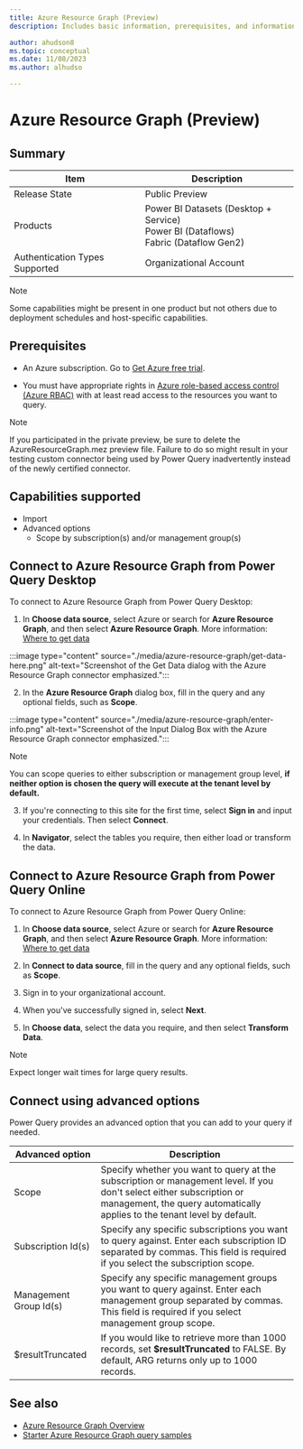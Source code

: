 ```yaml
---
title: Azure Resource Graph (Preview)
description: Includes basic information, prerequisites, and information on how to connect to Azure Resource Graph.

author: ahudson8
ms.topic: conceptual
ms.date: 11/08/2023
ms.author: alhudso

---
```


# Azure Resource Graph (Preview)

## Summary

| Item | Description |
| ---- | ----------- |
| Release State | Public Preview |
| Products | Power BI Datasets (Desktop + Service)</br>Power BI (Dataflows)<br/>Fabric (Dataflow Gen2) |
| Authentication Types Supported | Organizational Account |

> [!NOTE]
> Some capabilities might be present in one product but not others due to deployment schedules and host-specific capabilities.

## Prerequisites

* An Azure subscription. Go to [Get Azure free trial](https://azure.microsoft.com/pricing/free-trial/).

* You must have appropriate rights in [Azure role-based access control (Azure RBAC)](/azure/role-based-access-control/overview) with at least read access to the resources you want to query.

> [!NOTE]
> If you participated in the private preview, be sure to delete the AzureResourceGraph.mez preview file. Failure to do so might result in your testing custom connector being used by Power Query inadvertently instead of the newly certified connector.

## Capabilities supported

* Import
* Advanced options
  * Scope by subscription(s) and/or management group(s)

## Connect to Azure Resource Graph from Power Query Desktop

To connect to Azure Resource Graph from Power Query Desktop:

1. In **Choose data source**, select Azure or search for **Azure Resource Graph**, and then select **Azure Resource Graph**. More information: [Where to get data](../where-to-get-data.md)

:::image type="content" source="./media/azure-resource-graph/get-data-here.png" alt-text="Screenshot of the Get Data dialog with the Azure Resource Graph connector emphasized.":::

2. In the **Azure Resource Graph** dialog box, fill in the query and any optional fields, such as **Scope**.

:::image type="content" source="./media/azure-resource-graph/enter-info.png" alt-text="Screenshot of the Input Dialog Box with the Azure Resource Graph connector emphasized.":::

> [!NOTE]
> You can scope queries to either subscription or management group level, **if neither option is chosen the query will execute at the tenant level by default.**

3. If you're connecting to this site for the first time, select **Sign in** and input your credentials. Then select **Connect**.

4. In **Navigator**, select the tables you require, then either load or transform the data.

## Connect to Azure Resource Graph from Power Query Online

To connect to Azure Resource Graph from Power Query Online:

1. In **Choose data source**, select Azure or search for **Azure Resource Graph**, and then select **Azure Resource Graph**. More information: [Where to get data](../where-to-get-data.md)

2. In **Connect to data source**, fill in the query and any optional fields, such as **Scope**.

3. Sign in to your organizational account.

4. When you've successfully signed in, select **Next**.

5. In **Choose data**, select the data you require, and then select **Transform Data**.

> [!NOTE]
> Expect longer wait times for large query results.

## Connect using advanced options

Power Query provides an advanced option that you can add to your query if needed.

|Advanced option|Description|
|---------------|-----------|
|Scope|Specify whether you want to query at the subscription or management level. If you don't select either subscription or management, the query automatically applies to the tenant level by default.|
|Subscription Id(s)|Specify any specific subscriptions you want to query against. Enter each subscription ID separated by commas. This field is required if you select the subscription scope.|
|Management Group Id(s)|Specify any specific management groups you want to query against. Enter each management group separated by commas. This field is required if you select management group scope.|
|$resultTruncated|If you would like to retrieve more than 1000 records, set **$resultTruncated** to FALSE. By default, ARG returns only up to 1000 records.|

## See also

* [Azure Resource Graph Overview](/azure/governance/resource-graph/overview)
* [Starter Azure Resource Graph query samples](/azure/governance/resource-graph/samples/starter?tabs=azure-cli)
